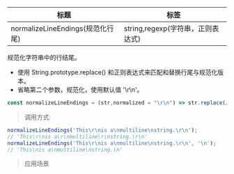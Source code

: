 |  标题   | 标签  |
|  ----  | ----  |
| normalizeLineEndings(规范化行尾) | string,regexp(字符串，正则表达式) |

规范化字符串中的行结尾。

* 使用 String.prototype.replace() 和正则表达式来匹配和替换行尾与规范化版本。
* 省略第二个参数，规范化，使用默认值 '\r\n'。

```js
const normalizeLineEndings = (str,normalized = "\r\n") => str.replace(/\r?\n/g,normalized);
```

> 调用方式:

```js
normalizeLineEndings('This\r\nis a\nmultiline\nstring.\r\n');
// 'This\r\nis a\r\nmultiline\r\nstring.\r\n'
normalizeLineEndings('This\r\nis a\nmultiline\nstring.\r\n', '\n');
// 'This\nis a\nmultiline\nstring.\n'
```

> 应用场景